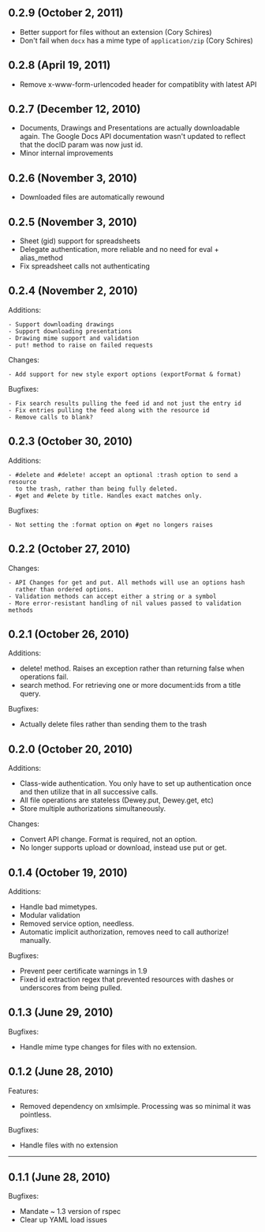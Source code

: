 ## 0.2.9 (October 2, 2011)

  * Better support for files without an extension (Cory Schires)
  * Don't fail when `docx` has a mime type of `application/zip` (Cory Schires)

## 0.2.8 (April 19, 2011)

  * Remove x-www-form-urlencoded header for compatiblity with latest API

## 0.2.7 (December 12, 2010)

  * Documents, Drawings and Presentations are actually downloadable again. The
    Google Docs API documentation wasn't updated to reflect that the docID
    param was now just id.
  * Minor internal improvements

## 0.2.6 (November 3, 2010)

  * Downloaded files are automatically rewound

## 0.2.5 (November 3, 2010)

  * Sheet (gid) support for spreadsheets
  * Delegate authentication, more reliable and no need for eval + alias_method
  * Fix spreadsheet calls not authenticating

## 0.2.4 (November 2, 2010)

  Additions:

    - Support downloading drawings
    - Support downloading presentations
    - Drawing mime support and validation
    - put! method to raise on failed requests

  Changes:

    - Add support for new style export options (exportFormat & format)

  Bugfixes:

    - Fix search results pulling the feed id and not just the entry id
    - Fix entries pulling the feed along with the resource id
    - Remove calls to blank?

## 0.2.3 (October 30, 2010)

  Additions:

    - #delete and #delete! accept an optional :trash option to send a resource
      to the trash, rather than being fully deleted.
    - #get and #elete by title. Handles exact matches only.

  Bugfixes:

    - Not setting the :format option on #get no longers raises

## 0.2.2 (October 27, 2010)

  Changes:

    - API Changes for get and put. All methods will use an options hash
      rather than ordered options.
    - Validation methods can accept either a string or a symbol
    - More error-resistant handling of nil values passed to validation methods

## 0.2.1 (October 26, 2010)

Additions:

  - delete! method. Raises an exception rather than returning false when
    operations fail.
  - search method. For retrieving one or more document:ids from a title query.

Bugfixes:

  - Actually delete files rather than sending them to the trash

## 0.2.0 (October 20, 2010)

Additions:

  - Class-wide authentication. You only have to set up authentication once and
    then utilize that in all successive calls.
  - All file operations are stateless (Dewey.put, Dewey.get, etc)
  - Store multiple authorizations simultaneously.

Changes:

  - Convert API change. Format is required, not an option.
  - No longer supports upload or download, instead use put or get.

## 0.1.4 (October 19, 2010)

Additions:

  - Handle bad mimetypes.
  - Modular validation
  - Removed service option, needless.
  - Automatic implicit authorization, removes need to call authorize! manually.

Bugfixes:

  - Prevent peer certificate warnings in 1.9
  - Fixed id extraction regex that prevented resources with dashes or underscores
    from being pulled.

## 0.1.3 (June 29, 2010)

Bugfixes:

  - Handle mime type changes for files with no extension.

## 0.1.2 (June 28, 2010)

Features:

  - Removed dependency on xmlsimple. Processing was so minimal it was pointless.

Bugfixes:

  - Handle files with no extension

---
## 0.1.1 (June 28, 2010)

Bugfixes:

  - Mandate ~ 1.3 version of rspec
  - Clear up YAML load issues
